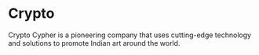 # Crypto
Crypto Cypher is a pioneering company that uses cutting-edge technology and solutions to promote Indian art around the world. 
